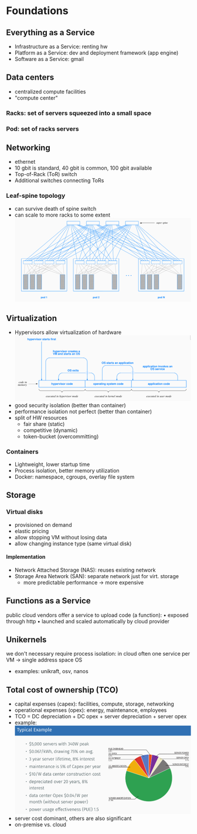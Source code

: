 # Foundations

## Everything as a Service

- Infrastructure as a Service: renting hw
- Platform as a Service: dev and deployment framework (app engine)
- Software as a Service: gmail

## Data centers

- centralized compute facilities
- "compute center"

### Racks: set of servers squeezed into a small space

### Pod: set of racks servers

## Networking

- ethernet
- 10 gbit is standard, 40 gbit is common, 100 gbit available
- Top-of-Rack (ToR) switch
- Additional switches connecting ToRs

### Leaf-spine topology

- can survive death of spine switch
- can scale to more racks to some extent
  ![topology](assets/topology.png)

## Virtualization

- Hypervisors allow virtualization of hardware
  ![vm](assets/vm.png)
- good security isolation (better than container)
- performance isolation not perfect (better than container)
- split of HW resources
  - fair share (static)
  - competitive (dynamic)
  - token-bucket (overcommitting)

### Containers

- Lightweight, lower startup time
- Process isolation, better memory utilization
- Docker: namespace, cgroups, overlay file system

## Storage

### Virtual disks

- provisioned on demand
- elastic pricing
- allow stopping VM without losing data
- allow changing instance type (same virtual disk)

#### Implementation

- Network Attached Storage (NAS): reuses existing network
- Storage Area Network (SAN): separate network just for virt. storage
  - more predictable performance -> more expensive

## Functions as a Service

public cloud vendors offer a service to upload code (a function):
• exposed through http
• launched and scaled automatically by cloud provider

## Unikernels

we don't necessary require process isolation: in cloud often one service per VM
-> single address space OS

- examples: unikraft, osv, nanos

## Total cost of ownership (TCO)

- capital expenses (capex): facilities, compute, storage, networking
- operational expenses (opex): energy, maintenance, employees
- TCO = DC depreciation + DC opex + server depreciation + server opex
- example:
  ![cost](assets/cost-example.png)
- server cost dominant, others are also significant
- on-premise vs. cloud

